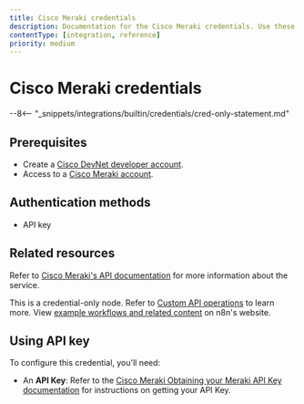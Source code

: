 ```yaml
---
title: Cisco Meraki credentials
description: Documentation for the Cisco Meraki credentials. Use these credentials to authenticate Cisco Meraki in n8n, a workflow automation platform.
contentType: [integration, reference]
priority: medium
---
```


# Cisco Meraki credentials

--8<-- "_snippets/integrations/builtin/credentials/cred-only-statement.md"

## Prerequisites

- Create a [Cisco DevNet developer account](https://developer.cisco.com).
- Access to a [Cisco Meraki account](https://meraki.cisco.com/).

## Authentication methods

- API key

## Related resources

Refer to [Cisco Meraki's API documentation](https://developer.cisco.com/meraki/api-v1/introduction/) for more information about the service.

This is a credential-only node. Refer to [Custom API operations](/integrations/custom-operations.md) to learn more. View [example workflows and related content](https://n8n.io/integrations/cisco-meraki/) on n8n's website.

## Using API key

To configure this credential, you'll need:

- An **API Key**: Refer to the [Cisco Meraki Obtaining your Meraki API Key documentation](https://developer.cisco.com/meraki/api-v1/authorization/#obtaining-your-meraki-api-key) for instructions on getting your API Key.